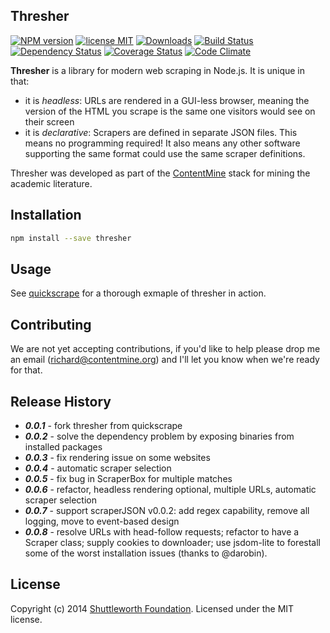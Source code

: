 Thresher
----

[![NPM version](https://badge.fury.io/js/thresher.svg)][npm]
[![license MIT](http://b.repl.ca/v1/license-MIT-brightgreen.png)][license]
[![Downloads](http://img.shields.io/npm/dm/thresher.svg)][downloads]
[![Build Status](https://secure.travis-ci.org/ContentMine/thresher.png?branch=master)][travis]
[![Dependency Status](https://gemnasium.com/ContentMine/thresher.png)][gemnasium]
[![Coverage Status](https://img.shields.io/coveralls/ContentMine/thresher.svg)][coveralls]
[![Code Climate](https://codeclimate.com/github/ContentMine/thresher.png)][codeclimate]

[npm]: http://badge.fury.io/js/thresher
[travis]: http://travis-ci.org/ContentMine/thresher
[coveralls]: https://coveralls.io/r/ContentMine/thresher
[gemnasium]: https://gemnasium.com/ContentMine/thresher
[license]: https://github.com/ContentMine/thresher/blob/master/LICENSE-MIT
[codeclimate]: https://codeclimate.com/github/ContentMine/thresher
[downloads]: https://nodei.co/npm/thresher

**Thresher** is a library for modern web scraping in Node.js. It is unique in that:

- it is *headless*: URLs are rendered in a GUI-less browser, meaning the version of the HTML you scrape is the same one visitors would see on their screen
- it is *declarative*: Scrapers are defined in separate JSON files. This means no programming required! It also means any other software supporting the same format could use the same scraper definitions.

Thresher was developed as part of the [ContentMine](http://contentmine.org) stack for mining the academic literature.


## Installation

```bash
npm install --save thresher
```

## Usage

See [quickscrape](https://github.com/ContentMine/quickscrape) for a thorough exmaple of thresher in action.

## Contributing

We are not yet accepting contributions, if you'd like to help please drop me an email (richard@contentmine.org) and I'll let you know when we're ready for that.

## Release History

- ***0.0.1*** - fork thresher from quickscrape
- ***0.0.2*** - solve the dependency problem by exposing binaries from installed packages
- ***0.0.3*** - fix rendering issue on some websites
- ***0.0.4*** - automatic scraper selection
- ***0.0.5*** - fix bug in ScraperBox for multiple matches
- ***0.0.6*** - refactor, headless rendering optional, multiple URLs, automatic scraper selection
- ***0.0.7*** - support scraperJSON v0.0.2: add regex capability, remove all logging, move to event-based design
- ***0.0.8*** - resolve URLs with head-follow requests; refactor to have a Scraper class; supply cookies to downloader; use jsdom-lite to forestall some of the worst installation issues (thanks to @darobin).

## License
Copyright (c) 2014 [Shuttleworth Foundation](https://www.shuttleworthfoundation.org/).
Licensed under the MIT license.
